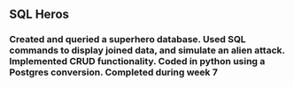 ## SQL Heros
### Created and queried a superhero database. Used SQL commands to display joined data, and simulate an alien attack. Implemented CRUD functionality. Coded in python using a Postgres conversion. Completed during week 7